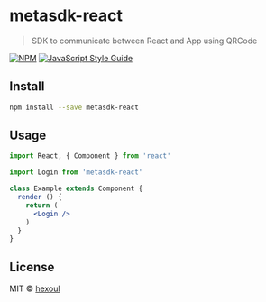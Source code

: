 # metasdk-react

> SDK to communicate between React and App using QRCode

[![NPM](https://img.shields.io/npm/v/metasdk-react.svg)](https://www.npmjs.com/package/metasdk-react) [![JavaScript Style Guide](https://img.shields.io/badge/code_style-standard-brightgreen.svg)](https://standardjs.com)

## Install

```bash
npm install --save metasdk-react
```

## Usage

```jsx
import React, { Component } from 'react'

import Login from 'metasdk-react'

class Example extends Component {
  render () {
    return (
      <Login />
    )
  }
}
```

## License

MIT © [hexoul](https://github.com/hexoul)
